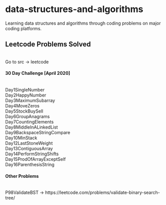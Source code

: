 # data-structures-and-algorithms
Learning data structures and algorithms through coding problems on major coding platforms.

<section>
<h2>Leetcode Problems Solved</h2>
<br>Go to src -> leetcode

<h4>30 Day Challenge [April 2020]</h4>
<br>Day1SingleNumber
<br>Day2HappyNumber
<br>Day3MaximumSubarray
<br>Day4MoveZeros
<br>Day5StockBuySell
<br>Day6GroupAnagrams
<br>Day7CountingElements
<br>Day8MiddleInALinkedList
<br>Day9BackspaceStringCompare
<br>Day10MinStack
<br>Day12LastStoneWeight
<br>Day13ContiguousArray
<br>Day14PerformStringShifts
<br>Day15ProdOfArrayExceptSelf
<br>Day16ParenthesisString

<h4>Other Problems</h4>
<br>P98ValidateBST -> https://leetcode.com/problems/validate-binary-search-tree/

</section>
